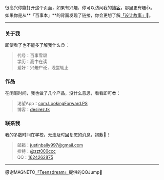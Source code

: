 很高兴你能打开这个页面，如果有兴趣，你可以访问我的[博客](https://desirez.tk)，那里更~~有趣~~👍。  
如果你是从**「百事本」**的背面发现了链接，你会更想了解[「设计故事」](https://desirez.tk/notebook.html)👏。

***  

### 关于我
即使看了也不能多了解我什么😏：  

> 代号：百事雪碧      
> 学历：高中在读           
> 爱好：~~兴趣广泛~~，浅尝辄止   

### 作品  
在闲暇时间，我也做了几个产品，没什么意思，看看即可😎：  

> 渴望App：[com.LookingForward.PS](https://www.coolapk.com/apk/229764)  
> 博客：[desirez.tk](https://desirez.tk)   

### 联系我
我的多数时间在学校，无法及时回复您的消息，抱歉🤣！

> 邮箱：justinbally997@gmail.com  
> 推特：[@zzt000ccc](https://twitter.com/zzt000ccc)   
> QQ：[1624262875](https://www.teensdream.cn/jump.html?1624262875)       

***

感谢MAGNETO[「Teensdream」](https://www.teensdream.cn//)提供的QQJump🙏
